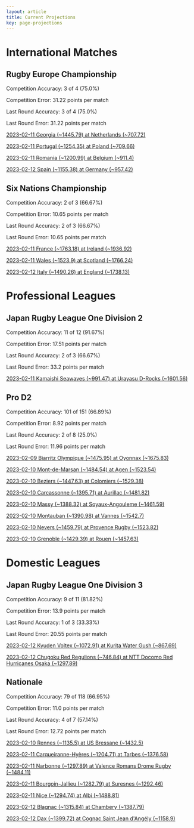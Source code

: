 ```yaml
---  
layout: article  
title: Current Projections  
key: page-projections  
---
```

# International Matches

## Rugby Europe Championship


Competition Accuracy: 3 of 4 (75.0%)

Competition Error: 31.22 points per match

Last Round Accuracy: 3 of 4 (75.0%)

Last Round Error: 31.22 points per match

[2023-02-11 Georgia (~1445.79) at Netherlands (~707.72)](projections//2023-02-11-Netherlands-Georgia)

[2023-02-11 Portugal (~1254.35) at Poland (~709.66)](projections//2023-02-11-Poland-Portugal)

[2023-02-11 Romania (~1200.99) at Belgium (~911.4)](projections//2023-02-11-Belgium-Romania)

[2023-02-12 Spain (~1155.38) at Germany (~957.42)](projections//2023-02-12-Germany-Spain)
## Six Nations Championship


Competition Accuracy: 2 of 3 (66.67%)

Competition Error: 10.65 points per match

Last Round Accuracy: 2 of 3 (66.67%)

Last Round Error: 10.65 points per match

[2023-02-11 France (~1763.18) at Ireland (~1936.92)](projections//2023-02-11-Ireland-France)

[2023-02-11 Wales (~1523.9) at Scotland (~1766.24)](projections//2023-02-11-Scotland-Wales)

[2023-02-12 Italy (~1490.26) at England (~1738.13)](projections//2023-02-12-England-Italy)
# Professional Leagues

## Japan Rugby League One Division 2


Competition Accuracy: 11 of 12 (91.67%)

Competition Error: 17.51 points per match

Last Round Accuracy: 2 of 3 (66.67%)

Last Round Error: 33.2 points per match

[2023-02-11 Kamaishi Seawaves (~991.47) at Urayasu D-Rocks (~1601.56)](projections//2023-02-11-UrayasuD-Rocks-KamaishiSeawaves)
## Pro D2


Competition Accuracy: 101 of 151 (66.89%)

Competition Error: 8.92 points per match

Last Round Accuracy: 2 of 8 (25.0%)

Last Round Error: 11.96 points per match

[2023-02-09 Biarritz Olympique (~1475.95) at Oyonnax (~1675.83)](projections//2023-02-09-Oyonnax-BiarritzOlympique)

[2023-02-10 Mont-de-Marsan (~1484.54) at Agen (~1523.54)](projections//2023-02-10-Agen-Mont-de-Marsan)

[2023-02-10 Beziers (~1447.63) at Colomiers (~1529.38)](projections//2023-02-10-Colomiers-Beziers)

[2023-02-10 Carcassonne (~1395.71) at Aurillac (~1481.82)](projections//2023-02-10-Aurillac-Carcassonne)

[2023-02-10 Massy (~1388.32) at Soyaux-Angouleme (~1461.59)](projections//2023-02-10-Soyaux-Angouleme-Massy)

[2023-02-10 Montauban (~1390.98) at Vannes (~1542.7)](projections//2023-02-10-Vannes-Montauban)

[2023-02-10 Nevers (~1459.79) at Provence Rugby (~1523.82)](projections//2023-02-10-ProvenceRugby-Nevers)

[2023-02-10 Grenoble (~1429.39) at Rouen (~1457.63)](projections//2023-02-10-Rouen-Grenoble)
# Domestic Leagues

## Japan Rugby League One Division 3


Competition Accuracy: 9 of 11 (81.82%)

Competition Error: 13.9 points per match

Last Round Accuracy: 1 of 3 (33.33%)

Last Round Error: 20.55 points per match

[2023-02-12 Kyuden Voltex (~1072.91) at Kurita Water Gush (~867.69)](projections//2023-02-12-KuritaWaterGush-KyudenVoltex)

[2023-02-12 Chugoku Red Regulions (~746.84) at NTT Docomo Red Hurricanes Osaka (~1297.89)](projections//2023-02-12-NTTDocomoRedHurricanesOsaka-ChugokuRedRegulions)
## Nationale


Competition Accuracy: 79 of 118 (66.95%)

Competition Error: 11.0 points per match

Last Round Accuracy: 4 of 7 (57.14%)

Last Round Error: 12.72 points per match

[2023-02-10 Rennes (~1135.5) at US Bressane (~1432.5)](projections//2023-02-10-USBressane-Rennes)

[2023-02-11 Carqueiranne-Hyères (~1204.71) at Tarbes (~1376.58)](projections//2023-02-11-Tarbes-Carqueiranne-Hyères)

[2023-02-11 Narbonne (~1297.89) at Valence Romans Drome Rugby (~1484.11)](projections//2023-02-11-ValenceRomansDromeRugby-Narbonne)

[2023-02-11 Bourgoin-Jallieu (~1282.79) at Suresnes (~1292.46)](projections//2023-02-11-Suresnes-Bourgoin-Jallieu)

[2023-02-11 Nice (~1294.74) at Albi (~1488.81)](projections//2023-02-11-Albi-Nice)

[2023-02-12 Blagnac (~1315.84) at Chambery (~1387.79)](projections//2023-02-12-Chambery-Blagnac)

[2023-02-12 Dax (~1399.72) at Cognac Saint Jean d'Angély (~1158.9)](projections//2023-02-12-CognacSaintJeand'Angély-Dax)